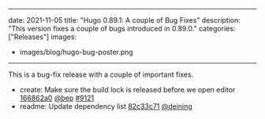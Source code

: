 
---
date: 2021-11-05
title: "Hugo 0.89.1: A couple of Bug Fixes"
description: "This version fixes a couple of bugs introduced in 0.89.0."
categories: ["Releases"]
images:
- images/blog/hugo-bug-poster.png

---

	

This is a bug-fix release with a couple of important fixes.

* create: Make sure the build lock is released before we open editor [166862a0](https://github.com/gohugoio/hugo/commit/166862a096e1d920f46b18c600e8dadcb478b839) [@bep](https://github.com/bep) [#9121](https://github.com/gohugoio/hugo/issues/9121)
* readme: Update dependency list [82c33c71](https://github.com/gohugoio/hugo/commit/82c33c7105a4d0c0e097f0d074c02995cb2b4d20) [@deining](https://github.com/deining) 



